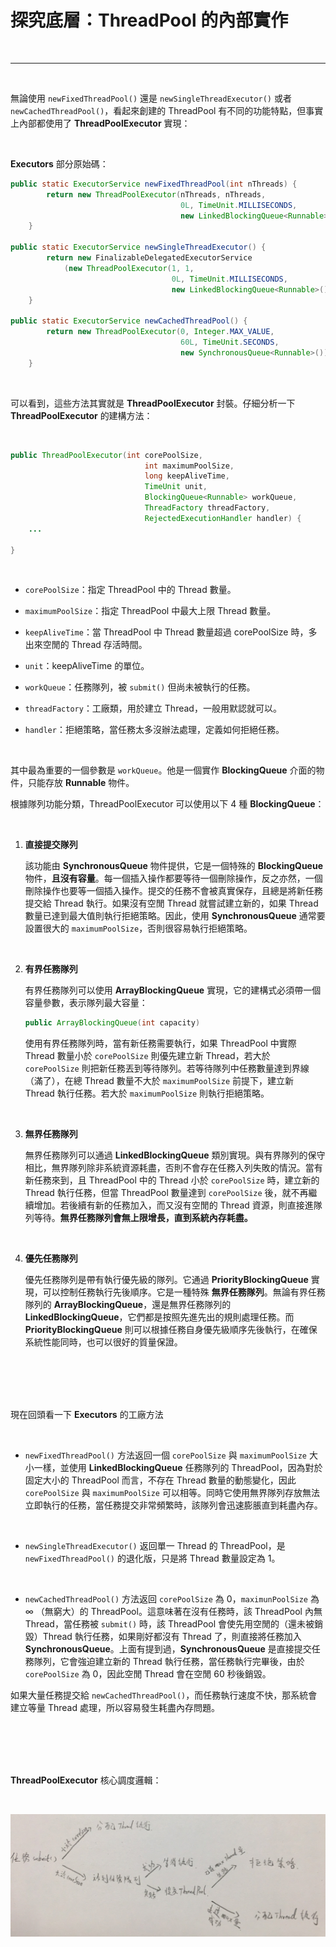 # 探究底層：ThreadPool 的內部實作

<br>

-------

<br>

無論使用 `newFixedThreadPool()` 還是 `newSingleThreadExecutor()` 或者 `newCachedThreadPool()`，看起來創建的 ThreadPool 有不同的功能特點，但事實上內部都使用了 __ThreadPoolExecutor__ 實現：

<br>

__Executors__ 部分原始碼：

```java
public static ExecutorService newFixedThreadPool(int nThreads) {
        return new ThreadPoolExecutor(nThreads, nThreads,
                                      0L, TimeUnit.MILLISECONDS,
                                      new LinkedBlockingQueue<Runnable>());
    }

public static ExecutorService newSingleThreadExecutor() {
        return new FinalizableDelegatedExecutorService
            (new ThreadPoolExecutor(1, 1,
                                    0L, TimeUnit.MILLISECONDS,
                                    new LinkedBlockingQueue<Runnable>()));
    }

public static ExecutorService newCachedThreadPool() {
        return new ThreadPoolExecutor(0, Integer.MAX_VALUE,
                                      60L, TimeUnit.SECONDS,
                                      new SynchronousQueue<Runnable>());
    }
```

<br>

可以看到，這些方法其實就是 __ThreadPoolExecutor__ 封裝。仔細分析一下 __ThreadPoolExecutor__ 的建構方法：

<br>

```java
public ThreadPoolExecutor(int corePoolSize,
                              int maximumPoolSize,
                              long keepAliveTime,
                              TimeUnit unit,
                              BlockingQueue<Runnable> workQueue,
                              ThreadFactory threadFactory,
                              RejectedExecutionHandler handler) {
    ...
                                  
}
```

<br>

* `corePoolSize`：指定 ThreadPool 中的 Thread 數量。

* `maximumPoolSize`：指定 ThreadPool 中最大上限 Thread 數量。

* `keepAliveTime`：當 ThreadPool 中 Thread 數量超過 corePoolSize 時，多出來空閒的 Thread 存活時間。

* `unit`：keepAliveTime 的單位。

* `workQueue`：任務隊列，被 `submit()` 但尚未被執行的任務。

* `threadFactory`：工廠類，用於建立 Thread，一般用默認就可以。

* `handler`：拒絕策略，當任務太多沒辦法處理，定義如何拒絕任務。

<br>

其中最為重要的一個參數是 `workQueue`。他是一個實作 __BlockingQueue__ 介面的物件，只能存放 __Runnable__ 物件。

根據隊列功能分類，ThreadPoolExecutor 可以使用以下 4 種 __BlockingQueue__：

<br>

1. __直接提交隊列__

    該功能由 __SynchronousQueue__ 物件提供，它是一個特殊的 __BlockingQueue__ 物件，__且沒有容量__。每一個插入操作都要等待一個刪除操作，反之亦然，一個刪除操作也要等一個插入操作。提交的任務不會被真實保存，且總是將新任務提交給 Thread 執行。如果沒有空閒 Thread 就嘗試建立新的，如果 Thread 數量已達到最大值則執行拒絕策略。因此，使用 __SynchronousQueue__ 通常要設置很大的 `maximumPoolSize`，否則很容易執行拒絕策略。

<br>

2. __有界任務隊列__

    有界任務隊列可以使用 __ArrayBlockingQueue__ 實現，它的建構式必須帶一個容量參數，表示隊列最大容量：

    ```java
    public ArrayBlockingQueue(int capacity)
    ```

    使用有界任務隊列時，當有新任務需要執行，如果 ThreadPool 中實際 Thread 數量小於 `corePoolSize` 則優先建立新 Thread，若大於 `corePoolSize` 則把新任務丟到等待隊列。若等待隊列中任務數量達到界線（滿了），在總 Thread 數量不大於 `maximumPoolSize` 前提下，建立新 Thread 執行任務。若大於 `maximumPoolSize` 則執行拒絕策略。

<br>

3. __無界任務隊列__

    無界任務隊列可以通過 __LinkedBlockingQueue__ 類別實現。與有界隊列的保守相比，無界隊列除非系統資源耗盡，否則不會存在任務入列失敗的情況。當有新任務來到，且 ThreadPool 中的 Thread 小於 `corePoolSize` 時，建立新的 Thread 執行任務，但當 ThreadPool 數量達到 `corePoolSize` 後，就不再繼續增加。若後續有新的任務加入，而又沒有空閒的 Thread 資源，則直接進隊列等待。__無界任務隊列會無上限增長，直到系統內存耗盡。__

<br>

4. __優先任務隊列__

    優先任務隊列是帶有執行優先級的隊列。它通過 __PriorityBlockingQueue__ 實現，可以控制任務執行先後順序。它是一種特殊 __無界任務隊列__。無論有界任務隊列的 __ArrayBlockingQueue__，還是無界任務隊列的 __LinkedBlockingQueue__，它們都是按照先進先出的規則處理任務。而 __PriorityBlockingQueue__ 則可以根據任務自身優先級順序先後執行，在確保系統性能同時，也可以很好的質量保證。

<br>
<br>
<br>
<br>

現在回頭看一下 __Executors__ 的工廠方法

<br>

* `newFixedThreadPool()` 方法返回一個 `corePoolSize` 與 `maximumPoolSize` 大小一樣，並使用 __LinkedBlockingQueue__ 任務隊列的 ThreadPool，因為對於固定大小的 ThreadPool 而言，不存在 Thread 數量的動態變化，因此 `corePoolSize` 與 `maximumPoolSize` 可以相等。同時它使用無界隊列存放無法立即執行的任務，當任務提交非常頻繁時，該隊列會迅速膨脹直到耗盡內存。

<br>

* `newSingleThreadExecutor()` 返回單一 Thread 的 ThreadPool，是 `newFixedThreadPool()` 的退化版，只是將 Thread 數量設定為 1。

<br>

* `newCachedThreadPool()` 方法返回 `corePoolSize` 為 0，`maximunPoolSize` 為 ∞ （無窮大）的 ThreadPool。這意味著在沒有任務時，該 ThreadPool 內無 Thread，當任務被 `submit()` 時，該 ThreadPool 會使先用空閒的（還未被銷毀）Thread 執行任務，如果剛好都沒有 Thread 了，則直接將任務加入 __SynchronousQueue__。上面有提到過，__SynchronousQueue__ 是直接提交任務隊列，它會強迫建立新的 Thread 執行任務，當任務執行完畢後，由於 `corePoolSize` 為 0，因此空閒 Thread 會在空閒 60 秒後銷毀。

如果大量任務提交給 `newCachedThreadPool()`，而任務執行速度不快，那系統會建立等量 Thread 處理，所以容易發生耗盡內存問題。

<br>
<br>
<br>
<br>

__ThreadPoolExecutor__ 核心調度邏輯：

<br>

![8](../imgs/8.jpg)

